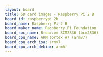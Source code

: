 ```yaml
---
layout: board
title: SD card images - Raspberry Pi 2 B
board_id: raspberrypi_2b
board_name: Raspberry Pi 2 B
board_maker_name: Raspberry Pi Foundation
board_soc_name: Broadcom BCM2836 (bcm2836)
board_cpu_name: ARM Cortex A7 (armv7)
board_cpu_arch_isa: armv7
board_cpu_arch_debian: armhf
---
```

